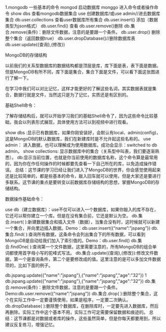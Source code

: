 1.mongodb 一些基本的命令
mongod 启动数据库
monggo 进入命令或者操作命令
show dbs  查看mongodb数据集合
use 创建数据库/或use admin//进去数据库集合
db.user.collections  查看user数据库所有集合
db.user.insert() 添加（数据类型为json格式）
db.user.find() 查看
db.user.remove()删除 db.集合.remove(条件)：删除文件数据，注意的是要跟一个条件。
db.user.drop() 删除整个集合（返回数据true）
db.user.dropDatabase()//删除数据库表
db.user.update({查询},{修改})

MongoDB的存储结构

以前我们的关系型数据库的数据结构都是顶层是库，库下面是表，表下面是数据。但是MongoDB有所不同，库下面是集合，集合下面是文件，可以看下面这张图进行了解一下。



在学习中我们可以对比记忆，这样才能更好的了解这些名词，其实数据表就是集合，数据行就是文件，当然这只是为了记忆，实质还是有区别的。

基础Shell命令：

了解存储结构后，就可以开始学习我们的基础Shell命令了，因为这些命令比较基础，我会以列表形式展现，具体使用方法可以到视频中进行观看。

show dbs :显示已有数据库，如果你刚安装好，会默认有local、admin(config)，这是MongoDB的默认数据库，我们在新建库时是不允许起这些名称的。
use admin： 进入数据，也可以理解成为使用数据库。成功会显示：switched to db admin。
show collections: 显示数据库中的集合（关系型中叫表，我们要逐渐熟悉）。
db:显示当前位置，也就是你当前使用的数据库名称，这个命令算是最常用的，因为你在作任何操作的时候都要先查看一下自己所在的库，以免造成操作错误。
总结：这节课的学习已经让我们进入了MongoDB的世界，你会感觉使用起来还是比较简单的，都是些基本的命令，敲入回车就可以使用，但是大家还是要进行多联系。这节课的重点是要转变以前数据库存储结构的思想，掌握MongoDB的存储结构。

数据操作基础命令：

use db（建立数据库）：use不仅可以进入一个数据库，如果你敲入的库不存在，它还可以帮你建立一个库。但是在没有集合前，它还是默认为空。
db.集合.insert( ):新建数据集合和插入文件（数据），当集合没有时，这时候就可以新建一个集合，并向里边插入数据。Demo：db.user.insert({“name”:”jspang”})
db.集合.find( ):查询所有数据，这条命令会列出集合下的所有数据，可以看到MongoDB是自动给我们加入了索引值的。Demo：db.user.find()
db.集合.findOne( ):查询第一个文件数据，这里需要注意的，所有MongoDB的组合单词都使用首字母小写的驼峰式写法。
db.集合.update({查询},{修改}):修改文件数据，第一个是查询条件，第二个是要修改成的值。这里注意的是可以多加文件数据项的，比如下面的例子。

db.jspang.update({"name":"jspang"},{"name":"jspang","age":"32"})
1
db.jspang.update({"name":"jspang"},{"name":"jspang","age":"32"})
db.集合.remove(条件)：删除文件数据，注意的是要跟一个条件。Demo:db.user.remove({“name”:”jspang”})
db.集合.drop( ):删除整个集合，这个在实际工作中一定要谨慎使用，如果是程序，一定要二次确认。
db.dropDatabase( ):删除整个数据库，在删除库时，一定要先进入数据库，然后再删除。实际工作中这个基本不用，实际工作可定需要保留数据和痕迹的。
总结：这节课都是对数据或者库的操作，这些虽然简单，但是你每天都要用到，所以建议反复练习，增强记忆。